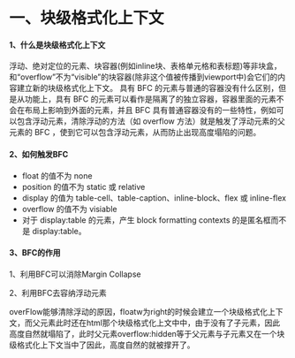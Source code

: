 # 一、块级格式化上下文

#### 1、什么是块级格式化上下文

  浮动、绝对定位的元素、块容器(例如inline块、表格单元格和表标题)等非块盒，和“overflow”不为“visible”的块容器(除非这个值被传播到viewport中)会它们的内容建立新的块级格式化上下文。 具有 BFC 的元素与普通的容器没有什么区别，但是从功能上，具有 BFC 的元素可以看作是隔离了的独立容器，容器里面的元素不会在布局上影响到外面的元素，并且 BFC 具有普通容器没有的一些特性，例如可以包含浮动元素，清除浮动的方法（如 overflow 方法）就是触发了浮动元素的父元素的 BFC ，使到它可以包含浮动元素，从而防止出现高度塌陷的问题。 

#### 2、如何触发BFC

- float 的值不为 none
- position 的值不为 static 或 relative
- display 的值为 table-cell、table-caption、inline-block、flex 或 inline-flex
- overflow 的值不为 visiable
- 对于 display:table 的元素，产生 block formatting contexts 的是匿名框而不是 display:table。

#### 3、BFC的作用

1、利用BFC可以消除Margin Collapse

2、利用BFC去容纳浮动元素

overFlow能够清除浮动的原因，floatw为right的时候会建立一个块级格式化上下文，而父元素此时还在html那个块级格式化上文中中，由于没有了子元素，因此高度自然就塌陷了，此时父元素overflow:hidden等于父元素与子元素又在一个块级格式化上下文当中了因此，高度自然的就被撑开了。
